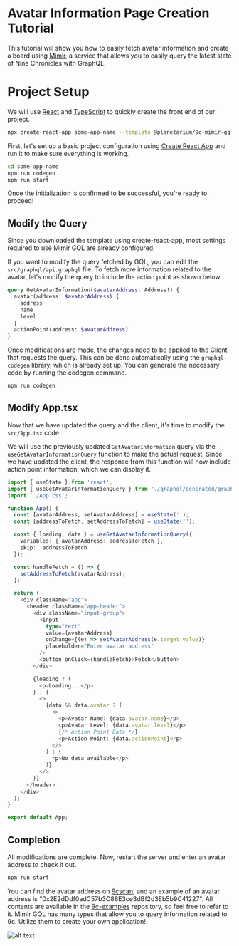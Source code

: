 # Avatar Information Page Creation Tutorial

This tutorial will show you how to easily fetch avatar information and create a board using [Mimir](../../network/get-state/get-state-with-mimir-graphql), a service that allows you to easily query the latest state of Nine Chronicles with GraphQL.

# Project Setup

We will use [React](https://react.dev/) and [TypeScript](https://www.typescriptlang.org/) to quickly create the front end of our project.

```sh
npx create-react-app some-app-name --template @planetarium/9c-mimir-gql
```

First, let's set up a basic project configuration using [Create React App](https://create-react-app.dev/) and run it to make sure everything is working.

```sh
cd some-app-name
npm run codegen
npm run start
```

Once the initialization is confirmed to be successful, you're ready to proceed!

## Modify the Query

Since you downloaded the template using create-react-app, most settings required to use Mimir GQL are already configured.

If you want to modify the query fetched by GQL, you can edit the `src/graphql/api.graphql` file. To fetch more information related to the avatar, let's modify the query to include the action point as shown below.

```graphql
query GetAvatarInformation($avatarAddress: Address!) {
  avatar(address: $avatarAddress) {
    address
    name
    level
  }
  actionPoint(address: $avatarAddress)
}
```

Once modifications are made, the changes need to be applied to the Client that requests the query. This can be done automatically using the `graphql-codegen` library, which is already set up. You can generate the necessary code by running the codegen command.

```sh
npm run codegen
```

## Modify App.tsx

Now that we have updated the query and the client, it's time to modify the `src/App.tsx` code.

We will use the previously updated `GetAvatarInformation` query via the `useGetAvatarInformationQuery` function to make the actual request. Since we have updated the client, the response from this function will now include action point information, which we can display it.

```typescript
import { useState } from 'react';
import { useGetAvatarInformationQuery } from "./graphql/generated/graphql";
import './App.css';

function App() {
  const [avatarAddress, setAvatarAddress] = useState('');
  const [addressToFetch, setAddressToFetch] = useState('');

  const { loading, data } = useGetAvatarInformationQuery({
    variables: { avatarAddress: addressToFetch },
    skip: !addressToFetch
  });

  const handleFetch = () => {
    setAddressToFetch(avatarAddress);
  };

  return (
    <div className="app">
      <header className="app-header">
        <div className="input-group">
          <input
            type="text"
            value={avatarAddress}
            onChange={(e) => setAvatarAddress(e.target.value)}
            placeholder="Enter avatar address"
          />
          <button onClick={handleFetch}>Fetch</button>
        </div>

        {loading ? (
          <p>Loading...</p>
        ) : (
          <>
            {data && data.avatar ? (
              <>
                <p>Avatar Name: {data.avatar.name}</p>
                <p>Avatar Level: {data.avatar.level}</p>
                {/* Action Point Data */}
                <p>Action Point: {data.actionPoint}</p>
              </>
            ) : (
              <p>No data available</p>
            )}
          </>
        )}
      </header>
    </div>
  );
}

export default App;
```

## Completion

All modifications are complete. Now, restart the server and enter an avatar address to check it out.

```sh
npm run start
```

You can find the avatar address on [9cscan](https://9cscan.com/), and an example of an avatar address is "0x2E2dDdf0adC57b3C88E3ce3dBf2d3Eb5b9C41227".
All contents are available in the [9c-examples](https://github.com/planetarium/9c-examples/tree/main/avatar-information) repository, so feel free to refer to it.
Mimir GQL has many types that allow you to query information related to 9c. Utilize them to create your own application!

![alt text](/make-avatar-information-website-result.png)
